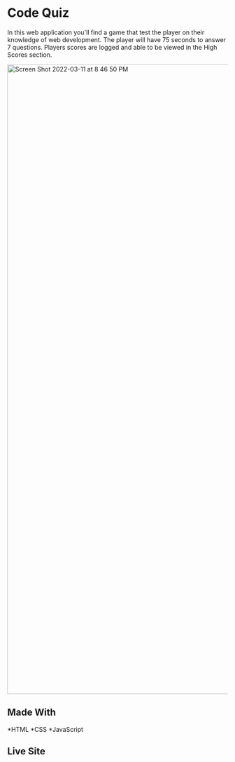 # Code Quiz

In this web application you'll find a game that test the player on their knowledge of web development.
The player will have 75 seconds to answer 7 questions.
Players scores are logged and able to be viewed in the High Scores section.

<img width="1437" alt="Screen Shot 2022-03-11 at 8 46 50 PM" src="https://user-images.githubusercontent.com/94155400/158001074-554f0839-555f-4b7c-b0e7-455780458abe.png">

## Made With

*HTML
*CSS
*JavaScript

## Live Site
